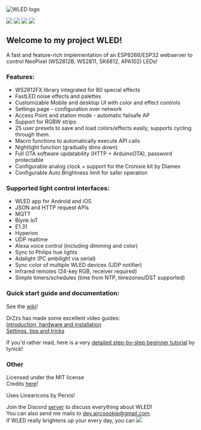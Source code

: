 ![WLED logo](https://raw.githubusercontent.com/Aircoookie/WLED/master/wled_logo.png)   

[![](https://img.shields.io/github/release/Aircoookie/WLED.svg?style=flat-square)](https://github.com/Aircoookie/WLED/releases)
[![](https://img.shields.io/discord/473448917040758787.svg?colorB=blue&label=discord&style=flat-square)](https://discord.gg/KuqP7NE)
[![](https://img.shields.io/badge/quick_start-wiki-blue.svg?style=flat-square)](https://github.com/Aircoookie/WLED/wiki)
[![](https://img.shields.io/badge/app-wled-blue.svg?style=flat-square)](https://github.com/Aircoookie/WLED-App)

## Welcome to my project WLED!

A fast and feature-rich implementation of an ESP8266/ESP32 webserver to control NeoPixel (WS2812B, WS2811, SK6812, APA102) LEDs!

### Features:
- WS2812FX library integrated for 80 special effects   
- FastLED noise effects and palettes  
- Customizable Mobile and desktop UI with color and effect controls  
- Settings page - configuration over network  
- Access Point and station mode - automatic failsafe AP  
- Support for RGBW strips  
- 25 user presets to save and load colors/effects easily, supports cycling through them.  
- Macro functions to automatically execute API calls  
- Nightlight function (gradually dims down)  
- Full OTA software updatability (HTTP + ArduinoOTA), password protectable  
- Configurable analog clock + support for the Cronixie kit by Diamex  
- Configurable Auto Brightness limit for safer operation  

### Supported light control interfaces:
- WLED app for Android and iOS  
- JSON and HTTP request APIs  
- MQTT  
- Blynk IoT  
- E1.31  
- Hyperion  
- UDP realtime  
- Alexa voice control (including dimming and color)  
- Sync to Philips hue lights  
- Adalight (PC ambilight via serial)  
- Sync color of multiple WLED devices (UDP notifier)  
- Infrared remotes (24-key RGB, receiver required)  
- Simple timers/schedules (time from NTP, timezones/DST supported)  

### Quick start guide and documentation:

See the [wiki](https://github.com/Aircoookie/WLED/wiki)!

DrZzs has made some excellent video guides:  
[Introduction, hardware and installation](https://www.youtube.com/watch?v=tXvtxwK3jRk)  
[Settings, tips and tricks](https://www.youtube.com/watch?v=6eCE2BpLaUQ)  

If you'd rather read, here is a very [detailed step-by-step beginner tutorial](https://tynick.com/blog/11-03-2019/getting-started-with-wled-on-esp8266/) by tynick!  

### Other

Licensed under the MIT license  
Credits [here](https://github.com/Aircoookie/WLED/wiki/Contributors-&-About)!

Uses Linearicons by Perxis!

Join the Discord [server](https://discord.gg/KuqP7NE) to discuss everything about WLED!  
You can also send me mails to [dev.aircoookie@gmail.com](mailto:dev.aircoookie@gmail.com).  
If WLED really brightens up your every day, you can [![](https://img.shields.io/badge/send%20me%20a%20small%20gift-paypal-blue.svg?style=flat-square)](https://paypal.me/aircoookie)
